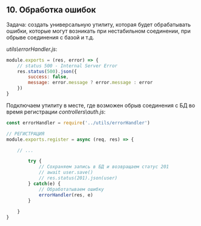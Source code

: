 ## 10. Обработка ошибок

Задача: создать универсальную утилиту, которая будет обрабатывать ошибки, которые могут возникать при нестабильном соединении, при обрыве соединения с базой и т.д.

*utils\errorHandler.js*:
```js
module.exports = (res, error) => {
	// status 500 - Internal Server Error
	res.status(500).json({
		success: false,
		message: error.message ? error.message : error
	})
}
```

Подключаем утилиту в месте, где возможен обрыв соединения с БД во время регистрации *controllers\auth.js*:
```js
const errorHandler = require('../utils/errorHandler')

// РЕГИСТРАЦИЯ
module.exports.register = async (req, res) => {

	// ...

		try {
			// Сохраняем запись в БД и возвращаем статус 201
			// await user.save()
			// res.status(201).json(user)
		} catch(e) {
			// Обработатываем ошибку
			errorHandler(res, e)
		}
		
	}
}
```
